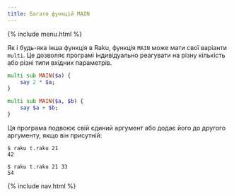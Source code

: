 ```yaml
---
title: Багато функцій MAIN
---
```


{% include menu.html %}

Як і будь-яка інша функція в Raku, функція `MAIN` може мати свої варіанти `multi`. Це дозволяє програмі індивідуально реагувати на різну кількість або різні типи вхідних параметрів.

```raku
multi sub MAIN($a) {
    say 2 * $a;
}

multi sub MAIN($a, $b) {
    say $a + $b;
}
```

Ця програма подвоює свій єдиний аргумент або додає його до другого аргументу, якщо він присутній:

```console
$ raku t.raku 21
42

$ raku t.raku 21 33
54
```

{% include nav.html %}